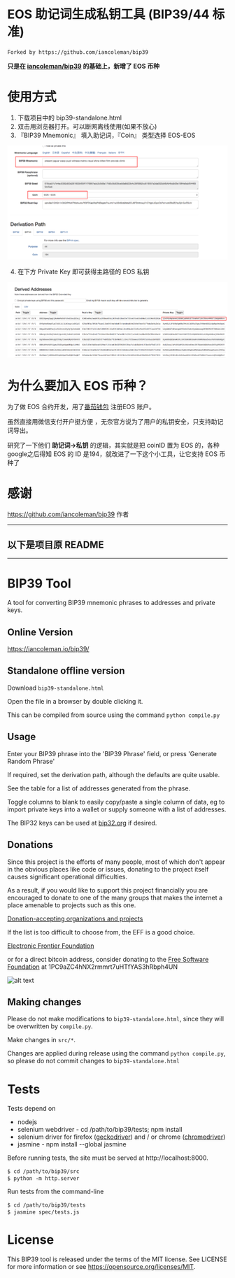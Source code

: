 # EOS 助记词生成私钥工具 (BIP39/44 标准)
`Forked by https://github.com/iancoleman/bip39`

**只是在 [iancoleman/bip39](https://github.com/iancoleman/bip39 ) 的基础上，新增了 EOS 币种**

# 使用方式
1. 下载项目中的 bip39-standalone.html
2. 双击用浏览器打开。可以断网离线使用(如果不放心)
3. 『BIP39 Mnemonic』 填入助记词，『Coin』 类型选择 EOS-EOS

![](./pic/1.png)

4. 在下方 Private Key 即可获得主路径的 EOS 私钥

![](./pic/2.png)

# 为什么要加入 EOS 币种？
为了做 EOS 合约开发，用了[番茄钱包](https://tomatowallet.cn) 注册EOS 账户。

虽然直接用微信支付开户挺方便 ，无奈官方说为了用户的私钥安全，只支持助记词导出。

研究了一下他们 **助记词->私钥** 的逻辑，其实就是把 coinID 置为 EOS 的，各种google之后得知 EOS 的 ID 是194，就改进了一下这个小工具，让它支持 EOS 币种了



# 感谢
https://github.com/iancoleman/bip39 作者

--------

## 以下是项目原 README

--------

# BIP39 Tool

A tool for converting BIP39 mnemonic phrases to addresses and private keys.

## Online Version

https://iancoleman.io/bip39/

## Standalone offline version

Download `bip39-standalone.html`

Open the file in a browser by double clicking it.

This can be compiled from source using the command `python compile.py`

## Usage

Enter your BIP39 phrase into the 'BIP39 Phrase' field, or press
'Generate Random Phrase'

If required, set the derivation path, although the defaults are quite usable.

See the table for a list of addresses generated from the phrase.

Toggle columns to blank to easily copy/paste a single column of data, eg to
import private keys into a wallet or supply someone with a list of addresses.

The BIP32 keys can be used at [bip32.org](https://bip32.org) if desired.

## Donations

Since this project is the efforts of many people, most of which don't appear in
the obvious places like code or issues, donating to the project itself causes
significant operational difficulties.

As a result, if you would like to support this project financially you are
encouraged to donate to one of the many groups that makes the internet a place
amenable to projects such as this one.

[Donation-accepting organizations and projects](https://en.bitcoin.it/wiki/Donation-accepting_organizations_and_projects)

If the list is too difficult to choose from, the EFF is a good choice.

[Electronic Frontier Foundation](https://supporters.eff.org/donate)

or for a direct bitcoin address, consider donating to the
[Free Software Foundation](https://www.fsf.org/about/ways-to-donate/)
at 1PC9aZC4hNX2rmmrt7uHTfYAS3hRbph4UN

![alt text](https://static.fsf.org/nosvn/images/bitcoin_qrcodes/fsf.png "FSF Bitcoin Address")

## Making changes

Please do not make modifications to `bip39-standalone.html`, since they will
be overwritten by `compile.py`.

Make changes in `src/*`.

Changes are applied during release using the command `python compile.py`, so
please do not commit changes to `bip39-standalone.html`

# Tests

Tests depend on

* nodejs
* selenium webdriver - cd /path/to/bip39/tests; npm install
* selenium driver for firefox ([geckodriver](https://github.com/mozilla/geckodriver/releases)) and / or chrome ([chromedriver](https://sites.google.com/a/chromium.org/chromedriver/downloads))
* jasmine - npm install --global jasmine

Before running tests, the site must be served at http://localhost:8000.

```
$ cd /path/to/bip39/src
$ python -m http.server
```

Run tests from the command-line

```
$ cd /path/to/bip39/tests
$ jasmine spec/tests.js
```

# License

This BIP39 tool is released under the terms of the MIT license. See LICENSE for
more information or see https://opensource.org/licenses/MIT.
